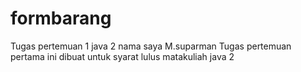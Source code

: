 # formbarang
Tugas pertemuan 1 java 2
   nama saya M.suparman
   Tugas pertemuan pertama ini dibuat untuk syarat lulus matakuliah java 2
